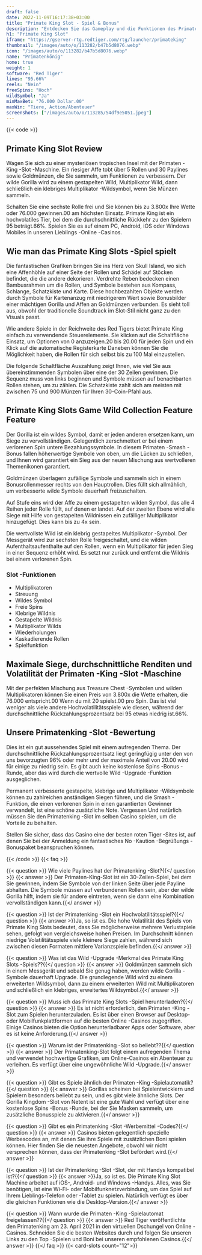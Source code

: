 ```yaml
---
draft: false
date: 2022-11-09T16:17:38+03:00
title: "Primate King Slot - Spiel & Bonus"
description: "Entdecken Sie das Gameplay und die Funktionen des Primatenking -Online Slot in unserer vollständigen Bewertung. Wir werden uns auch ansehen, wo Sie es mit dem besten Casino -Bonus spielen können."
h1: "Primate King Slot"
iframe: "https://gserver-rtg.redtiger.com/rtg/launcher/primateking"
thumbnail: "/images/auto/o/113282/b47b5d8076.webp"
icon: "/images/auto/o/113282/b47b5d8076.webp"
name: "Primatenkönig"
home: true
weight: 1
software: "Red Tiger"
lines: "95.66%"
reels: "Nein"
freeSpins: "Hoch"
wildSymbol: "Ja"
minMaxBet: "76.000 Dollar.00"
maxWin: "Tiere, Action/Abenteuer"
screenshots: ["/images/auto/o/113285/54df9e5051.jpeg"]
---
```


{{< code >}}<h2>Primate King Slot Review</h2><p>Wagen Sie sich zu einer mysteriösen tropischen Insel mit der Primaten -King -Slot -Maschine. Ein riesiger Affe tobt über 5 Rollen und 30 Paylines sowie Goldmünzen, die Sie sammeln, um Funktionen zu verbessern. Der wilde Gorilla wird zu einem gestapelten Wild, Multiplikator Wild, dann schließlich ein klebriges Multiplikator -Wildsymbol, wenn Sie Münzen sammeln.</p><p>Schalten Sie eine sechste Rolle frei und Sie können bis zu 3.800x Ihre Wette oder 76.000 gewinnen.00 am höchsten Einsatz. Primate King ist ein hochvolatiles Tier, bei dem die durchschnittliche Rückkehr zu den Spielern 95 beträgt.66%. Spielen Sie es auf einem PC, Android, iOS oder Windows Mobiles in unseren Lieblings -Online -Casinos.</p><h2>Wie man das Primate King Slots -Spiel spielt</h2><p>Die fantastischen Grafiken bringen Sie ins Herz von Skull Island, wo sich eine Affenhöhle auf einer Seite der Rollen und Schädel auf Stöcken befindet, die die andere dekorieren. Verdrehte Reben bedecken einen Bambusrahmen um die Rollen, und Symbole bestehen aus Kompass, Schlange, Schatzkiste und Karte. Diese hochbezahlten Objekte werden durch Symbole für Kartenanzug mit niedrigerem Wert sowie Bonusbilder einer mächtigen Gorilla und Affen an Goldmünzen verbunden. Es sieht toll aus, obwohl der traditionelle Soundtrack im Slot-Stil nicht ganz zu den Visuals passt.</p><p>Wie andere Spiele in der Reichweite des Red Tigers bietet Primate King einfach zu verwendende Steuerelemente. Sie klicken auf die Schaltfläche Einsatz, um Optionen von 0 anzuzeigen.20 bis 20.00 für jeden Spin und ein Klick auf die automatische Registerkarte Daneben können Sie die Möglichkeit haben, die Rollen für sich selbst bis zu 100 Mal einzustellen.</p><p>Die folgende Schaltfläche Auszahlung zeigt Ihnen, wie viel Sie aus übereinstimmenden Symbolen über eine der 30 Zeilen gewinnen. Die Sequenz muss von links beginnen und Symbole müssen auf benachbarten Rollen stehen, um zu zählen. Die Schatzkiste zahlt sich am meisten mit zwischen 75 und 900 Münzen für Ihren 30-Coin-Pfahl aus.</p><h2>Primate King Slots Game Wild Collection Feature Feature</h2><p>Der Gorilla ist ein wildes Symbol, damit er jeden anderen ersetzen kann, um Siege zu vervollständigen. Gelegentlich zerschmettert er bei einem verlorenen Spin untere Bezahlungssymbole. In diesem Primaten -Smash -Bonus fallen höherwertige Symbole von oben, um die Lücken zu schließen, und Ihnen wird garantiert ein Sieg aus der neuen Mischung aus wertvolleren Themenikonen garantiert.</p><p>Goldmünzen überlagern zufällige Symbole und sammeln sich in einem Bonusrollenmesser rechts von den Hauptrollen. Dies füllt sich allmählich, um verbesserte wilde Symbole dauerhaft freizuschalten.</p><p>Auf Stufe eins wird der Affe zu einem gestapelten wilden Symbol, das alle 4 Reihen jeder Rolle füllt, auf denen er landet. Auf der zweiten Ebene wird alle Siege mit Hilfe von gestapelten Wildnissen ein zufälliger Multiplikator hinzugefügt. Dies kann bis zu 4x sein.</p><p>Die wertvollste Wild ist ein klebrig gestapeltes Multiplikator -Symbol. Der Messgerät wird zur sechsten Rolle freigeschaltet, und die wilden Aufenthaltsaufenthalte auf den Rollen, wenn ein Multiplikator für jeden Sieg in einer Sequenz erhöht wird. Es setzt nur zurück und entfernt die Wildnis bei einem verlorenen Spin.</p><h3>
Slot -Funktionen</h3><ul>
<li></span>
Multiplikatoren</li>
<li></span>
Streuung</li>
<li></span>
Wildes Symbol</li>
<li></span>
Freie Spins</li>
<li></span>
Klebrige Wildnis</li>
<li></span>
Gestapelte Wildnis</li>
<li></span>
Multiplikator Wilds</li>
<li></span>
Wiederholungen</li>
<li></span>
Kaskadierende Rollen</li>
<li></span>
Spielfunktion</li></ul><h2>Maximale Siege, durchschnittliche Renditen und Volatilität der Primaten -King -Slot -Maschine</h2><p>Mit der perfekten Mischung aus Treasure Chest -Symbolen und wilden Multiplikatoren können Sie einen Preis von 3.800x die Wette erhalten, die 76.000 entspricht.00 Wenn du mit 20 spielst.00 pro Spin. Das ist viel weniger als viele andere Hochvolatilitätsspiele wie diesen, während der durchschnittliche Rückzahlungsprozentsatz bei 95 etwas niedrig ist.66%.</p><h2>Unsere Primatenking -Slot -Bewertung</h2><p>Dies ist ein gut aussehendes Spiel mit einem aufregenden Thema. Der durchschnittliche Rückzahlungsprozentsatz liegt geringfügig unter den von uns bevorzugten 96% oder mehr und der maximale Anteil von 20.00 wird für einige zu niedrig sein. Es gibt auch keine kostenlose Spins -Bonus -Runde, aber das wird durch die wertvolle Wild -Upgrade -Funktion ausgeglichen.</p><p>Permanent verbesserte gestapelte, klebrige und Multiplikator -Wildsymbole können zu zahlreichen anständigen Siegen führen, und die Smash -Funktion, die einen verlorenen Spin in einen garantierten Gewinner verwandelt, ist eine schöne zusätzliche Note. Vergessen Und natürlich müssen Sie den Primatenking -Slot im selben Casino spielen, um die Vorteile zu behalten.</p><p>Stellen Sie sicher, dass das Casino eine der besten roten Tiger -Sites ist, auf denen Sie bei der Anmeldung ein fantastisches No -Kaution -Begrüßungs -Bonuspaket beanspruchen können.</p>
{{< /code >}}
{{< faq >}}

{{< question >}} Wie viele Paylines hat der Primatenking -Slot?{{</ question >}}
{{< answer >}} Der Primaten-King-Slot ist ein 30-Zeilen-Spiel, bei dem Sie gewinnen, indem Sie Symbole von der linken Seite über jede Payline abhalten. Die Symbole müssen auf verbundenen Rollen sein, aber der wilde Gorilla hilft, indem sie für andere eintreten, wenn sie dann eine Kombination vervollständigen kann.{{</ answer >}}

{{< question >}} Ist der Primatenking -Slot ein Hochvolatilitätsspiel?{{</ question >}}
{{< answer >}}Ja, so ist es. Die hohe Volatilität des Spiels von Primate King Slots bedeutet, dass Sie möglicherweise mehrere Verlustspiele sehen, gefolgt von vergleichsweise hohen Preisen. Im Durchschnitt können niedrige Volatilitätsspiele viele kleinere Siege zahlen, während sich zwischen diesen Formaten mittlere Varianzspiele befinden.{{</ answer >}}

{{< question >}} Was ist das Wild -Upgrade -Merkmal des Primate King Slots -Spiels??{{</ question >}}
{{< answer >}} Goldmünzen sammeln sich in einem Messgerät und sobald Sie genug haben, werden wilde Gorilla -Symbole dauerhaft Upgrade. Die grundlegende Wild wird zu einem erweiterten Wildsymbol, dann zu einem erweiterten Wild mit Multiplikatoren und schließlich ein klebriges, erweitertes Wildsymbol.{{</ answer >}}

{{< question >}} Muss ich das Primate King Slots -Spiel herunterladen?{{</ question >}}
{{< answer >}} Es ist nicht erforderlich, den Primaten -King -Slot zum Spielen herunterzuladen. Es ist über einen Browser auf Desktop- oder Mobilfunkplattformen auf die besten Online -Casinos zugegriffen. Einige Casinos bieten die Option herunterladbarer Apps oder Software, aber es ist keine Anforderung.{{</ answer >}}

{{< question >}} Warum ist der Primatenking -Slot so beliebt??{{</ question >}}
{{< answer >}} Der Primatenking-Slot folgt einem aufregenden Thema und verwendet hochwertige Grafiken, um Online-Casinos ein Abenteuer zu verleihen. Es verfügt über eine ungewöhnliche Wild -Upgrade.{{</ answer >}}

{{< question >}} Gibt es Spiele ähnlich der Primaten -King -Spielautomatik?{{</ question >}}
{{< answer >}} Gorillas scheinen bei Spielentwicklern und Spielern besonders beliebt zu sein, und es gibt viele ähnliche Slots. Der Gorilla Kingdom -Slot von Netent ist eine gute Wahl und verfügt über eine kostenlose Spins -Bonus -Runde, bei der Sie Masken sammeln, um zusätzliche Bonusspiele zu aktivieren.{{</ answer >}}

{{< question >}} Gibt es ein Primatenking -Slot -Werbemittel -Codes?{{</ question >}}
{{< answer >}} Casinos bieten gelegentlich spezielle Werbescodes an, mit denen Sie ihre Spiele mit zusätzlichen Boni spielen können. Hier finden Sie die neuesten Angebote, obwohl wir nicht versprechen können, dass der Primatenking -Slot befördert wird.{{</ answer >}}

{{< question >}} Ist der Primatenking -Slot -Slot, der mit Handys kompatibel ist?{{</ question >}}
{{< answer >}}Ja, so ist es. Die Primate King Slot Machine arbeitet auf iOS-, Android- und Windows -Handys. Alles, was Sie benötigen, ist eine Wi-Fi- oder Mobilfunknetzverbindung, um das Spiel auf Ihrem Lieblings-Telefon oder -Tablet zu spielen. Natürlich verfügt es über die gleichen Funktionen wie die Desktop-Version.{{</ answer >}}

{{< question >}} Wann wurde die Primaten -King -Spielautomat freigelassen??{{</ question >}}
{{< answer >}} Red Tiger veröffentlichte den Primatenking am 23. April 2021 in den virtuellen Dschungel von Online -Casinos. Schneiden Sie die besten Websites durch und folgen Sie unseren Links zu den Top -Spielen und Boni bei unseren empfohlenen Casinos.{{</ answer >}}
{{</ faq >}}
{{< card-slots count="12">}}